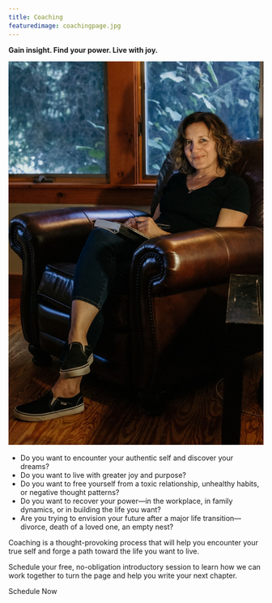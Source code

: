 ```yaml
---
title: Coaching
featuredimage: coachingpage.jpg
---
```


**Gain insight. Find your power. Live with joy.**

![](coachingpage.jpg '#position=relative;float=right;width=50%;margin=0 0 20px 20px;')

- Do you want to encounter your authentic self and discover your dreams?
- Do you want to live with greater joy and purpose?
- Do you want to free yourself from a toxic relationship, unhealthy habits, or negative thought patterns?
- Do you want to recover your power—in the workplace, in family dynamics, or in building the life you want?
- Are you trying to envision your future after a major life transition—divorce, death of a loved one, an empty nest?

Coaching is a thought-provoking process that will help you encounter your true self and forge a path toward the life you want to live.

Schedule your free, no-obligation introductory session to learn how we can work together to turn the page and help you write your next chapter.

<!-- <div style="float:right;"><featured-products id="prod_JxZxiQjWAhhMpc"></featured-products></div> -->

<calendly-button align="left">Schedule Now</calendly-button>
